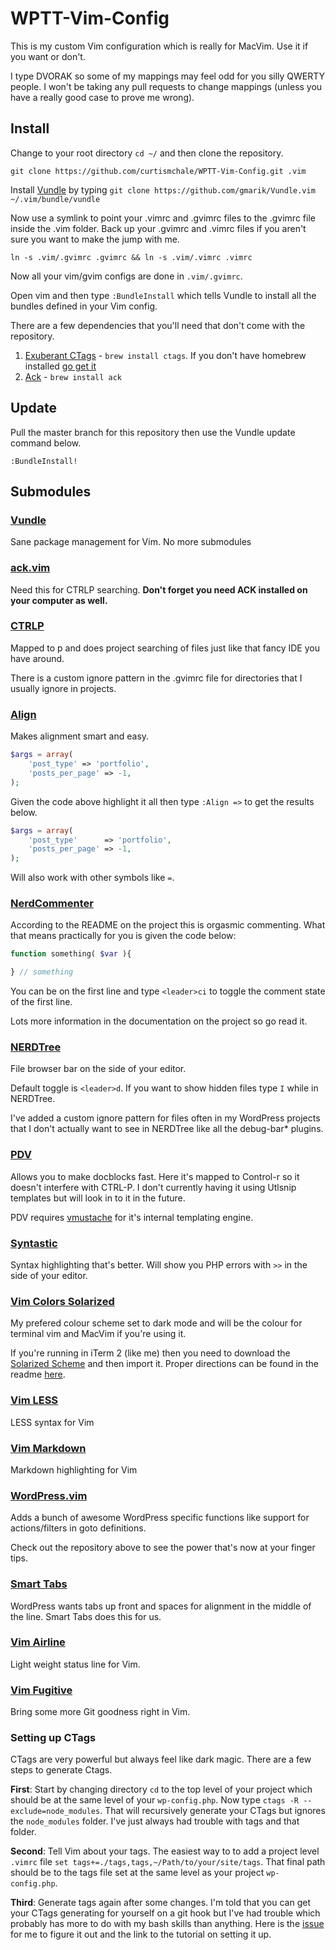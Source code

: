 # WPTT-Vim-Config

This is my custom Vim configuration which is really for MacVim. Use it if you want or don't.

I type DVORAK so some of my mappings may feel odd for you silly QWERTY people. I won't be taking any pull requests to change mappings (unless you have a really good case to prove me wrong).

## Install

Change to your root directory `cd ~/` and then clone the repository.

`git clone https://github.com/curtismchale/WPTT-Vim-Config.git .vim`

Install [Vundle](https://github.com/gmarik/Vundle.vim) by typing `git clone https://github.com/gmarik/Vundle.vim ~/.vim/bundle/vundle`

Now use a symlink to point your .vimrc and .gvimrc files to the .gvimrc file inside the .vim folder. Back up your .gvimrc and .vimrc files if you aren't sure you want to make the jump with me.

`ln -s .vim/.gvimrc .gvimrc && ln -s .vim/.vimrc .vimrc`

Now all your vim/gvim configs are done in `.vim/.gvimrc`.

Open vim and then type `:BundleInstall` which tells Vundle to install all the bundles defined in your Vim config.

There are a few dependencies that you'll need that don't come with the repository.

1. [Exuberant CTags](http://ctags.sourceforge.net/) - `brew install ctags`. If you don't have homebrew installed [go get it](http://brew.sh/)
2. [Ack](http://beyondgrep.com/) - `brew install ack`

## Update

Pull the master branch for this repository then use the Vundle update command below.

`:BundleInstall!`

## Submodules

### [Vundle](https://github.com/gmarik/Vundle.vim)

Sane package management for Vim. No more submodules


### [ack.vim](https://github.com/mileszs/ack.vim)

Need this for CTRLP searching. **Don't forget you need ACK installed on your computer as well.**

### [CTRLP](https://github.com/kien/ctrlp.vim)

Mapped to <leader>p and does project searching of files just like that fancy IDE you have around.

There is a custom ignore pattern in the .gvimrc file for directories that I usually ignore in projects.

### [Align](https://github.com/tsaleh/vim-align)

Makes alignment smart and easy.

```php
$args = array(
	'post_type' => 'portfolio',
	'posts_per_page' => -1,
);
```

Given the code above highlight it all then type `:Align =>` to get the results below.

```php
$args = array(
	'post_type'      => 'portfolio',
	'posts_per_page' => -1,
);
```

Will also work with other symbols like `=`.

### [NerdCommenter](https://github.com/scrooloose/nerdcommenter)

According to the README on the project this is orgasmic commenting. What that means practically for you is given the code below:

```php
function something( $var ){

} // something
```

You can be on the first line and type `<leader>ci` to toggle the comment state of the first line.

Lots more information in the documentation on the project so go read it.

### [NERDTree](https://github.com/scrooloose/nerdtree)

File browser bar on the side of your editor.

Default toggle is `<leader>d`. If you want to show hidden files type `I` while in NERDTree.

I've added a custom ignore pattern for files often in my WordPress projects that I don't actually want to see in NERDTree like all the debug-bar* plugins.

### [PDV](https://github.com/tobyS/pdv)

Allows you to make docblocks fast. Here it's mapped to Control-r so it doesn't interfere with CTRL-P. I don't currently having it using Utlsnip templates but will look in to it in the future.

PDV requires [vmustache](https://github.com/tobyS/vmustache) for it's internal templating engine.


### [Syntastic](https://github.com/scrooloose/syntastic)

Syntax highlighting that's better. Will show you PHP errors with `>>` in the side of your editor.

### [Vim Colors Solarized](https://github.com/altercation/vim-colors-solarized)

My prefered colour scheme set to dark mode and will be the colour for terminal vim and MacVim if you're using it.

If you're running in iTerm 2 (like me) then you need to download the [Solarized Scheme](https://github.com/altercation/solarized) and then import it. Proper directions can be found in the readme [here](https://github.com/altercation/solarized/tree/master/iterm2-colors-solarized).

### [Vim LESS](https://github.com/groenewege/vim-less)

LESS syntax for Vim

### [Vim Markdown](https://github.com/plasticboy/vim-markdown)

Markdown highlighting for Vim

### [WordPress.vim](https://github.com/dsawardekar/wordpress.vim)

Adds a bunch of awesome WordPress specific functions like support for actions/filters in goto definitions.

Check out the repository above to see the power that's now at your finger tips.

### [Smart Tabs](https://github.com/vim-scripts/Smart-Tabs)

WordPress wants tabs up front and spaces for alignment in the middle of the line. Smart Tabs does this for us.

### [Vim Airline](https://github.com/bling/vim-airline)

Light weight status line for Vim.

### [Vim Fugitive](https://github.com/tpope/vim-fugitive)

Bring some more Git goodness right in Vim.

### Setting up CTags

CTags are very powerful but always feel like dark magic. There are a few steps to generate Ctags.

**First**: Start by changing directory `cd` to the top level of your project which should be at the same level of your `wp-config.php`. Now type `ctags -R --exclude=node_modules`. That will recursively generate your CTags but ignores the `node_modules` folder. I've just always had trouble with tags and that folder.

**Second**: Tell Vim about your tags. The easiest way to to add a project level `.vimrc` file `set tags+=./tags,tags,~/Path/to/your/site/tags`. That final path should be to the tags file set at the same level as your project `wp-config.php`.

**Third**: Generate tags again after some changes. I'm told that you can get your CTags generating for yourself on a git hook but I've had trouble which probably has more to do with my bash skills than anything. Here is the [issue](https://github.com/curtismchale/WPTT-Vim-Config/issues/5) for me to figure it out and the link to the tutorial on setting it up.
